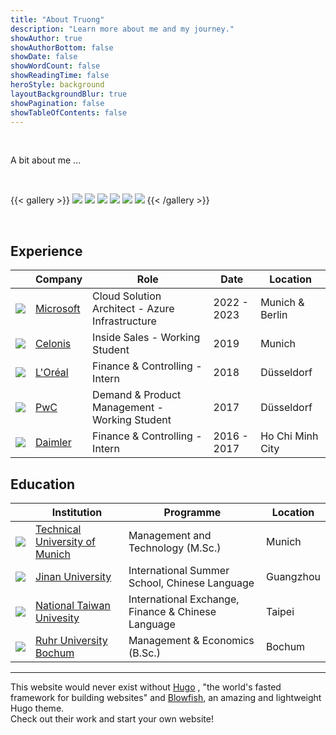 ```yaml
---
title: "About Truong"
description: "Learn more about me and my journey."
showAuthor: true
showAuthorBottom: false
showDate: false
showWordCount: false
showReadingTime: false
heroStyle: background
layoutBackgroundBlur: true
showPagination: false
showTableOfContents: false
---
```

<br> 

A bit about me ...


<br> 


{{< gallery >}}
  <img src="gallery/01.jpg" class="grid-w33" />
  <img src="gallery/02.jpg" class="grid-w33" />
  <img src="gallery/03.jpg" class="grid-w33" />
  <img src="gallery/04.jpg" class="grid-w33" />
  <img src="gallery/05.jpg" class="grid-w33" />
  <img src="gallery/06.jpg" class="grid-w33" />
{{< /gallery >}}




<br> 



## Experience

<table style="width: 100%;">
    <thead>
        <tr>
            <th></th>
            <th>Company</th>
            <th>Role</th>
            <th>Date</th>
            <th>Location</th>
        </tr>
    </thead>
    <tbody>
        <tr>
            <td ><img class="customEntitityLogo" src="msft.jpg"/></td>
            <td><a href="https://www.microsoft.com" target="_blank">Microsoft</a></td>
            <td>Cloud Solution Architect - Azure Infrastructure</td>
            <td>2022 - 2023</td>
            <td>Munich & Berlin</td>
        </tr>
        <tr>
            <td ><img class="customEntitityLogo" src="celonis.png"/></td>
            <td><a href="https://www.celonis.com" target="_blank">Celonis</a></td>
            <td>Inside Sales - Working Student</td>
            <td>2019</td>
            <td>Munich</td>
        </tr>
        <tr>
            <td ><img class="customEntitityLogo" src="loreal.png"/></td>
            <td><a href="https://www.loreal.com" target="_blank">L'Oréal</a></td>
            <td>Finance & Controlling - Intern</td>
            <td>2018</td>
            <td>Düsseldorf</td>
        </tr>
        <tr>
            <td ><img class="customEntitityLogo" src="pwc.png"/></td>
            <td><a href="https://www.pwc.com" target="_blank">PwC</a></td>
            <td>Demand & Product Management - <br> Working Student</td>
            <td>2017</td>
            <td>Düsseldorf</td>
        </tr>
        <tr>
            <td ><img class="customEntitityLogo" src="daimler.png"/></td>
            <td><a href="https://group.mercedes-benz.com/de/" target="_blank">Daimler</a></td>
            <td>Finance & Controlling - Intern</td>
            <td>2016 - 2017</td>
            <td>Ho Chi Minh City</td>
        </tr>
    </tbody>
</table>



## Education


<table style="width: 100%;">
    <thead>
        <tr>
            <th></th>
            <th>Institution</th>
            <th>Programme</th>
            <th>Location</th>
        </tr>
    </thead>
    <tbody>
        <tr>
            <td ><img class="customEntitityLogo" src="tum.png"/></td>
            <td><a href="https://www.tum.de" target="_blank">Technical University of Munich</a></td>
            <td>Management and Technology (M.Sc.) </td>
            <td>Munich</td>
        </tr>
        <tr>
            <td ><img class="customEntitityLogo" src="jinan.png"/></td>
            <td><a href="https://english.jnu.edu.cn" target="_blank">Jinan University</a></td>
            <td>International Summer School, Chinese Language</td>
            <td>Guangzhou</td>
        </tr>
        <tr>
            <td ><img class="customEntitityLogo" src="ntu.png"/></td>
            <td><a href="https://www.ntu.edu.tw/english" target="_blank">National Taiwan Univesity</a></td>
            <td>International Exchange, Finance & Chinese Language</td>
            <td>Taipei</td>
        </tr>
        <tr>
            <td ><img class="customEntitityLogo" src="rub.png"/></td>
            <td><a href="https://www.rub.de" target="_blank">Ruhr University Bochum</a></td>
            <td>Management & Economics (B.Sc.)</td>
            <td>Bochum</td>
        </tr>
    </tbody>
</table>

---

This website would never exist without [Hugo](https://gohugo.io/)
, "the world's fasted framework for building websites" and [Blowfish](https://blowfish.page/), an amazing and lightweight Hugo theme. <br> Check out their work and start your own website!

